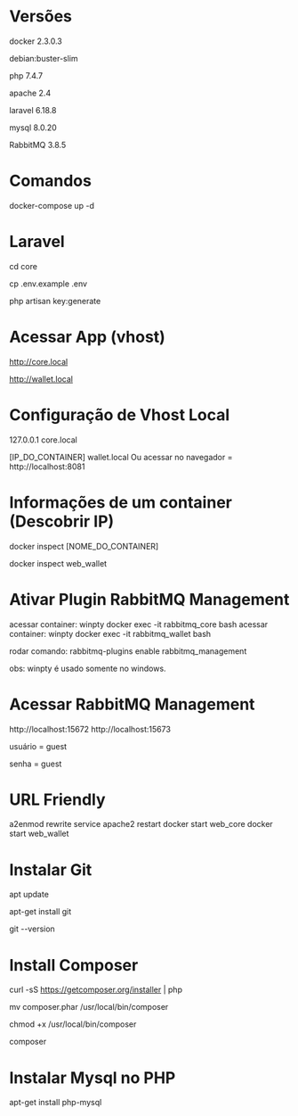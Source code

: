 # Versões
docker 2.3.0.3

debian:buster-slim

php 7.4.7

apache 2.4

laravel 6.18.8

mysql 8.0.20

RabbitMQ 3.8.5

# Comandos
docker-compose up -d

# Laravel
cd core

cp .env.example .env

php artisan key:generate

# Acessar App (vhost)
http://core.local

http://wallet.local

# Configuração de Vhost Local
127.0.0.1	core.local

[IP_DO_CONTAINER] wallet.local
Ou
acessar no navegador = http://localhost:8081

# Informações de um container (Descobrir IP)
docker inspect [NOME_DO_CONTAINER]

docker inspect web_wallet

# Ativar Plugin RabbitMQ Management
acessar container: winpty docker exec -it rabbitmq_core bash
acessar container: winpty docker exec -it rabbitmq_wallet bash

rodar comando: rabbitmq-plugins enable rabbitmq_management

obs: winpty é usado somente no windows.

# Acessar RabbitMQ Management
http://localhost:15672
http://localhost:15673

usuário = guest

senha = guest

# URL Friendly
a2enmod rewrite
service apache2 restart
docker start web_core
docker start web_wallet

# Instalar Git
apt update

apt-get install git

git --version

# Install Composer
curl -sS https://getcomposer.org/installer | php

mv composer.phar /usr/local/bin/composer

chmod +x /usr/local/bin/composer

composer

# Instalar Mysql no PHP
apt-get install php-mysql
